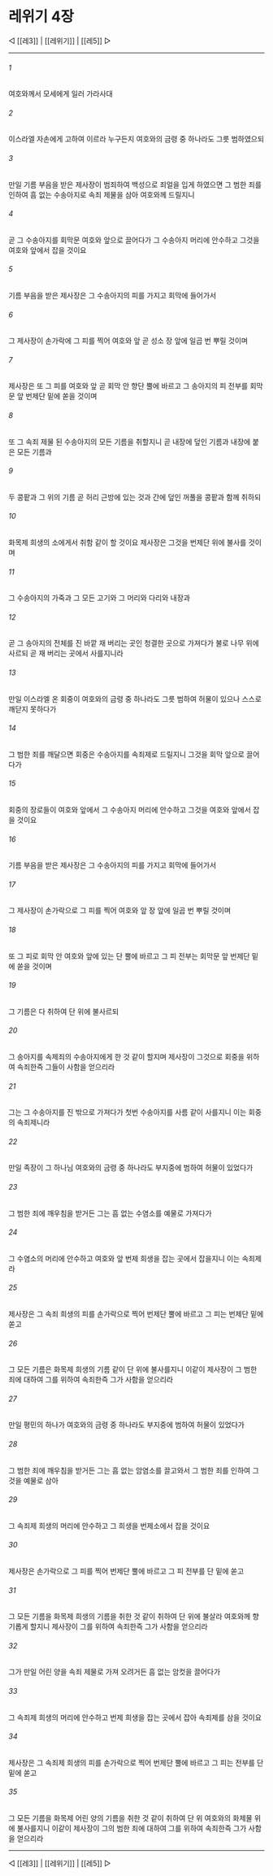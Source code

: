 # 레위기 4장

◁ [[레3]] | [[레위기]] | [[레5]] ▷
***

###### 1
여호와께서 모세에게 일러 가라사대

###### 2
이스라엘 자손에게 고하여 이르라 누구든지 여호와의 금령 중 하나라도 그릇 범하였으되

###### 3
만일 기름 부음을 받은 제사장이 범죄하여 백성으로 죄얼을 입게 하였으면 그 범한 죄를 인하여 흠 없는 수송아지로 속죄 제물을 삼아 여호와께 드릴지니

###### 4
곧 그 수송아지를 회막문 여호와 앞으로 끌어다가 그 수송아지 머리에 안수하고 그것을 여호와 앞에서 잡을 것이요

###### 5
기름 부음을 받은 제사장은 그 수송아지의 피를 가지고 회막에 들어가서

###### 6
그 제사장이 손가락에 그 피를 찍어 여호와 앞 곧 성소 장 앞에 일곱 번 뿌릴 것이며

###### 7
제사장은 또 그 피를 여호와 앞 곧 회막 안 향단 뿔에 바르고 그 송아지의 피 전부를 회막문 앞 번제단 밑에 쏟을 것이며

###### 8
또 그 속죄 제물 된 수송아지의 모든 기름을 취할지니 곧 내장에 덮인 기름과 내장에 붙은 모든 기름과

###### 9
두 콩팥과 그 위의 기름 곧 허리 근방에 있는 것과 간에 덮인 꺼풀을 콩팥과 함께 취하되

###### 10
화목제 희생의 소에게서 취함 같이 할 것이요 제사장은 그것을 번제단 위에 불사를 것이며

###### 11
그 수송아지의 가죽과 그 모든 고기와 그 머리와 다리와 내장과

###### 12
곧 그 송아지의 전체를 진 바깥 재 버리는 곳인 청결한 곳으로 가져다가 불로 나무 위에 사르되 곧 재 버리는 곳에서 사를지니라

###### 13
만일 이스라엘 온 회중이 여호와의 금령 중 하나라도 그릇 범하여 허물이 있으나 스스로 깨닫지 못하다가

###### 14
그 범한 죄를 깨달으면 회중은 수송아지를 속죄제로 드릴지니 그것을 회막 앞으로 끌어다가

###### 15
회중의 장로들이 여호와 앞에서 그 수송아지 머리에 안수하고 그것을 여호와 앞에서 잡을 것이요

###### 16
기름 부음을 받은 제사장은 그 수송아지의 피를 가지고 회막에 들어가서

###### 17
그 제사장이 손가락으로 그 피를 찍어 여호와 앞 장 앞에 일곱 번 뿌릴 것이며

###### 18
또 그 피로 회막 안 여호와 앞에 있는 단 뿔에 바르고 그 피 전부는 회막문 앞 번제단 밑에 쏟을 것이며

###### 19
그 기름은 다 취하여 단 위에 불사르되

###### 20
그 송아지를 속제죄의 수송아지에게 한 것 같이 할지며 제사장이 그것으로 회중을 위하여 속죄한즉 그들이 사함을 얻으리라

###### 21
그는 그 수송아지를 진 밖으로 가져다가 첫번 수송아지를 사름 같이 사를지니 이는 회중의 속죄제니라

###### 22
만일 족장이 그 하나님 여호와의 금령 중 하나라도 부지중에 범하여 허물이 있었다가

###### 23
그 범한 죄에 깨우침을 받거든 그는 흠 없는 수염소를 예물로 가져다가

###### 24
그 수염소의 머리에 안수하고 여호와 앞 번제 희생을 잡는 곳에서 잡을지니 이는 속죄제라

###### 25
제사장은 그 속죄 희생의 피를 손가락으로 찍어 번제단 뿔에 바르고 그 피는 번제단 밑에 쏟고

###### 26
그 모든 기름은 화목제 희생의 기름 같이 단 위에 불사를지니 이같이 제사장이 그 범한 죄에 대하여 그를 위하여 속죄한즉 그가 사함을 얻으리라

###### 27
만일 평민의 하나가 여호와의 금령 중 하나라도 부지중에 범하여 허물이 있었다가

###### 28
그 범한 죄에 깨우침을 받거든 그는 흠 없는 암염소를 끌고와서 그 범한 죄를 인하여 그것을 예물로 삼아

###### 29
그 속죄제 희생의 머리에 안수하고 그 희생을 번제소에서 잡을 것이요

###### 30
제사장은 손가락으로 그 피를 찍어 번제단 뿔에 바르고 그 피 전부를 단 밑에 쏟고

###### 31
그 모든 기름을 화목제 희생의 기름을 취한 것 같이 취하여 단 위에 불살라 여호와께 향기롭게 할지니 제사장이 그를 위하여 속죄한즉 그가 사함을 얻으리라

###### 32
그가 만일 어린 양을 속죄 제물로 가져 오려거든 흠 없는 암컷을 끌어다가

###### 33
그 속죄제 희생의 머리에 안수하고 번제 희생을 잡는 곳에서 잡아 속죄제를 삼을 것이요

###### 34
제사장은 그 속죄제 희생의 피를 손가락으로 찍어 번제단 뿔에 바르고 그 피는 전부를 단 밑에 쏟고

###### 35
그 모든 기름을 화목제 어린 양의 기름을 취한 것 같이 취하여 단 위 여호와의 화제물 위에 불사를지니 이같이 제사장이 그의 범한 죄에 대하여 그를 위하여 속죄한즉 그가 사함을 얻으리라

***
◁ [[레3]] | [[레위기]] | [[레5]] ▷